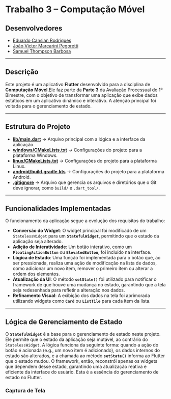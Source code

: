 # Trabalho 3 – Computação Móvel

## Desenvolvedores

- [Eduardo Cansian Rodrigues](https://github.com/EduardoCansian)
- [João Victor Marcarini Pegoretti](https://github.com/joaovictorPegoretti)
- [Samuel Thompson Barbosa](https://github.com/samuel-tb)

---

## Descrição
Este projeto é um aplicativo **Flutter** desenvolvido para a disciplina de **Computação Móvel**.Ele faz parte da **Parte 3** da Avaliação Processual do 1º Bimestre, com o objetivo de transformar uma aplicação que exibe dados estáticos em um aplicativo dinâmico e interativo. A atenção principal foi voltada para o gerenciamento de estado.

---

## Estrutura do Projeto
- **[lib/main.dart](./lib/main.dart)** → Arquivo principal com a lógica e a interface da aplicação.
- **[windows/CMakeLists.txt](./windows/CMakeLists.txt)** → Configurações do projeto para a plataforma Windows.
- **[linux/CMakeLists.txt](./linux/CMakeLists.txt)** → Configurações do projeto para a plataforma Linux.
- **[android/build.gradle.kts](./android/build.gradle.kts)** → Configurações do projeto para a plataforma Android.
- **[.gitignore](.gitignore)** → Arquivo que gerencia os arquivos e diretórios que o Git deve ignorar, como `build/` e `.dart_tool/`.

---

## Funcionalidades Implementadas
O funcionamento da aplicação segue a evolução dos requisitos do trabalho:

- **Conversão do Widget**: O widget principal foi modificado de um `StatelessWidget` para um **`StatefulWidget`**, permitindo que o estado da aplicação seja alterado.
- **Adição de Interatividade**: Um botão interativo, como um **`FloatingActionButton`** ou **`ElevatedButton`**, foi incluído na interface.
- **Lógica de Estado**: Uma função foi implementada para o botão que, ao ser pressionada, realiza uma ação de modificação na lista de dados, como adicionar um novo item, remover o primeiro item ou alterar a ordem dos elementos.
- **Atualização da UI**: O método **`setState()`** foi utilizado para notificar o framework de que houve uma mudança no estado, garantindo que a tela seja redesenhada para refletir a alteração nos dados.
- **Refinamento Visual**: A exibição dos dados na tela foi aprimorada utilizando widgets como **`Card`** ou **`ListTile`** para cada item da lista.

---

## Lógica de Gerenciamento de Estado
O **`StatefulWidget`** é a base para o gerenciamento de estado neste projeto. Ele permite que o estado da aplicação seja mutável, ao contrário do `StatelessWidget`. A lógica funciona da seguinte forma: quando a ação do botão é acionada (e.g., um novo item é adicionado), os dados internos do estado são alterados, e a chamada ao método **`setState()`** informa ao Flutter que o estado mudou. O framework, então, reconstrói apenas os widgets que dependem desse estado, garantindo uma atualização reativa e eficiente da interface do usuário. Esta é a essência do gerenciamento de estado no Flutter.


### Captura de Tela


